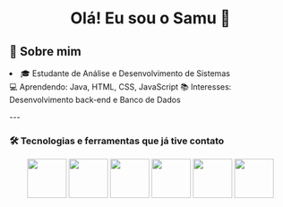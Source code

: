 <h1 align="center">Olá! Eu sou o Samu 👋</h1>

<h2>🚀 Sobre mim</h2>
<p>
  <li>🎓 Estudante de Análise e Desenvolvimento de Sistemas</li>
  💻 Aprendendo: Java, HTML, CSS, JavaScript
  📚 Interesses: Desenvolvimento back-end e Banco de Dados  
</p>
---

### 🛠️ Tecnologias e ferramentas que já tive contato

<p align="center">
  <img src="https://cdn.jsdelivr.net/gh/devicons/devicon@latest/icons/c/c-original.svg" width=70px/>
  <img src="https://cdn.jsdelivr.net/gh/devicons/devicon@latest/icons/csharp/csharp-original.svg" width=70px/>
  <img src="https://cdn.jsdelivr.net/gh/devicons/devicon@latest/icons/postgresql/postgresql-original.svg" width=70px/>
  <img src="https://cdn.jsdelivr.net/gh/devicons/devicon@latest/icons/java/java-original.svg" width=70px/>
  <img src="https://cdn.jsdelivr.net/gh/devicons/devicon@latest/icons/css3/css3-original.svg" width=70px/>
  <img src="https://cdn.jsdelivr.net/gh/devicons/devicon@latest/icons/html5/html5-original.svg" width=70px/>
</p>


